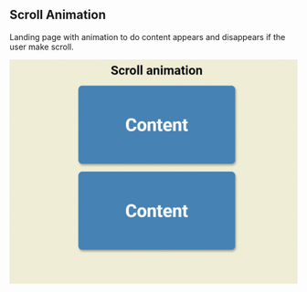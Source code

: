 ## Scroll Animation

Landing page with animation to do content appears and disappears if the user make scroll.

![img](/assets/21zWGmOM7q.gif)